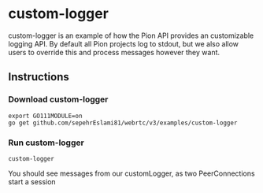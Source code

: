 # custom-logger
custom-logger is an example of how the Pion API provides an customizable
logging API. By default all Pion projects log to stdout, but we also allow
users to override this and process messages however they want.

## Instructions
### Download custom-logger
```
export GO111MODULE=on
go get github.com/sepehrEslami81/webrtc/v3/examples/custom-logger
```

### Run custom-logger
`custom-logger`


You should see messages from our customLogger, as two PeerConnections start a session

